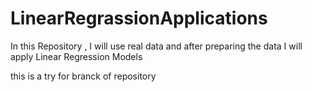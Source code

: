 # LinearRegrassionApplications
In this Repository , I will use real data and after preparing the data I will apply Linear Regression Models


this is a try for branck of repository
